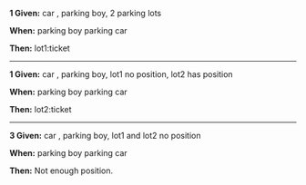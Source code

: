 **1 Given:**  car , parking boy, 2 parking lots

**When:** parking boy parking  car

**Then:**  lot1:ticket

---
**1 Given:**  car , parking boy, lot1 no position, lot2 has position

**When:** parking boy parking  car

**Then:**  lot2:ticket

---
**3 Given:**  car , parking boy, lot1 and lot2 no position

**When:** parking boy parking  car

**Then:**  Not enough position.